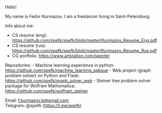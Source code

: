 Hello!

My name is Fedor Kurmazov, I am a freelancer living in Saint-Petersburg.


Info about me:
  - CS resume (eng): https://github.com/spefk/spefk/blob/master/Kurmazov_Resume_Eng.pdf
  - CS resume (rus): https://github.com/spefk/spefk/blob/master/Kurmazov_Resume_Rus.pdf
  - CG portfolio: https://www.artstation.com/specter

Repositories:
    - Machine learning experience in python: https://github.com/spefk/machine_learning_spbsue
    - Web project (graph problem solver) on Python and Flask: https://github.com/spefk/graph_solver_web
    - Steiner tree problem solver package for Wolfram Mathematica: https://github.com/spefk/wolfram_steiner




Email: f.kurmazov.b@gmail.com  
Telegram: @spefk (https://t.me/spefk)
